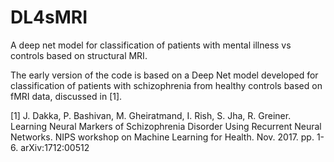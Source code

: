 # DL4sMRI
A deep net model for classification of patients with mental illness vs controls based on structural MRI.   

The early version of the code is based on a Deep Net model developed for classification of patients with schizophrenia from healthy controls based on fMRI data, discussed in [1].

[1] J. Dakka, P. Bashivan, M. Gheiratmand, I. Rish, S. Jha, R. Greiner. Learning Neural Markers of Schizophrenia Disorder Using Recurrent Neural Networks. NIPS workshop on Machine Learning for Health. Nov. 2017. pp. 1-6. arXiv:1712:00512
